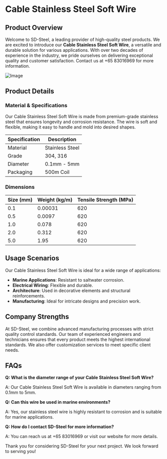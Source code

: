 # Cable Stainless Steel Soft Wire

## Product Overview

Welcome to SD-Steel, a leading provider of high-quality steel products. We are excited to introduce our **Cable Stainless Steel Soft Wire**, a versatile and durable solution for various applications. With over two decades of experience in the industry, we pride ourselves on delivering exceptional quality and customer satisfaction. Contact us at +65 83016969 for more information.

![Image](https://github.com/user-attachments/assets/2567258e-e124-4816-932d-1809bd27ef0b)

## Product Details

### Material & Specifications

Our Cable Stainless Steel Soft Wire is made from premium-grade stainless steel that ensures longevity and corrosion resistance. The wire is soft and flexible, making it easy to handle and mold into desired shapes.

| Specification | Description |
| --- | --- |
| Material | Stainless Steel |
| Grade | 304, 316 |
| Diameter | 0.1mm - 5mm |
| Packaging | 500m Coil |

### Dimensions

| Size (mm) | Weight (kg/m) | Tensile Strength (MPa) |
| --- | --- | --- |
| 0.1 | 0.00031 | 620 |
| 0.5 | 0.0097 | 620 |
| 1.0 | 0.078 | 620 |
| 2.0 | 0.312 | 620 |
| 5.0 | 1.95 | 620 |

## Usage Scenarios

Our Cable Stainless Steel Soft Wire is ideal for a wide range of applications:

- **Marine Applications**: Resistant to saltwater corrosion.
- **Electrical Wiring**: Flexible and durable.
- **Architecture**: Used in decorative elements and structural reinforcements.
- **Manufacturing**: Ideal for intricate designs and precision work.

## Company Strengths

At SD-Steel, we combine advanced manufacturing processes with strict quality control standards. Our team of experienced engineers and technicians ensures that every product meets the highest international standards. We also offer customization services to meet specific client needs.

## FAQs

**Q: What is the diameter range of your Cable Stainless Steel Soft Wire?**

A: Our Cable Stainless Steel Soft Wire is available in diameters ranging from 0.1mm to 5mm.

**Q: Can this wire be used in marine environments?**

A: Yes, our stainless steel wire is highly resistant to corrosion and is suitable for marine applications.

**Q: How do I contact SD-Steel for more information?**

A: You can reach us at +65 83016969 or visit our website for more details.

Thank you for considering SD-Steel for your next project. We look forward to serving you!